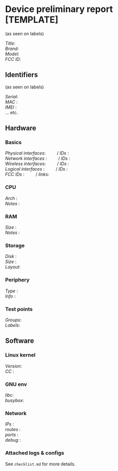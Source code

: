 
# Device preliminary report [TEMPLATE]

(as seen on labels)

_Title_:   `    `  
_Brand_:   `    `  
_Model_:   `    `  
_FCC ID_:  `    `  

## Identifiers

(as seen on labels)

_Serial_:  `    `  
_MAC_   :  `    `  
_IMEI_  :  `    `  
... etc.  


## Hardware

### Basics

_Physical interfaces_:  `    ` / _IDs_ :  `    `  
_Network interfaces_ :  `    ` / _IDs_ :  `    `  
_Wireless interfaces_:  `    ` / _IDs_ :  `    `  
_Logical interfaces_ :  `    ` / _IDs_ :  `    `  
_FCC IDs_            :  `    ` / _links_: `    `  

### CPU

_Arch_  :  `    `  
_Notes_ :  `    `  

### RAM

_Size_  :  `    `  
_Notes_ :  `    `  

### Storage

_Disk_  :  `    `  
_Size_  :  `    `  
_Layout_:  `    `  

### Periphery

_Type_  :  `    `  
_Info_  :  `    `  

### Test points

_Groups_:  `    `  
_Labels_:  `    `  


## Software

### Linux kernel

_Version_: `    `  
_CC_     : `    `  

### GNU env

_libc_:    `    `  
_busybox_: `    `  

### Network

_IPs_    : `    `  
_routes_ : `    `  
_ports_  : `    `  
_debug_  : `    `  

### Attached logs & configs

See `checklist.md` for more details.

